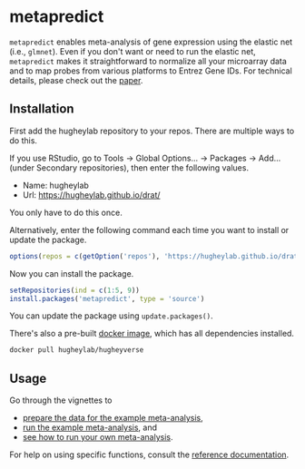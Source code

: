 # metapredict
`metapredict` enables meta-analysis of gene expression using the elastic net (i.e., `glmnet`). Even if you don't want or need to run the elastic net, `metapredict` makes it straightforward to normalize all your microarray data and to map probes from various platforms to Entrez Gene IDs. For technical details, please check out the [paper](https://doi.org/10.1093/nar/gkv229).

## Installation
First add the hugheylab repository to your repos. There are multiple ways to do this.

If you use RStudio, go to Tools -> Global Options... -> Packages -> Add... (under Secondary repositories), then enter the following values.

- Name: hugheylab
- Url: https://hugheylab.github.io/drat/

You only have to do this once.

Alternatively, enter the following command each time you want to install or update the package.
```R
options(repos = c(getOption('repos'), 'https://hugheylab.github.io/drat/'))
```

Now you can install the package.
```R
setRepositories(ind = c(1:5, 9))
install.packages('metapredict', type = 'source')
```
You can update the package using `update.packages()`.

There's also a pre-built [docker image](https://hub.docker.com/r/hugheylab/hugheyverse), which has all dependencies installed.
```bash
docker pull hugheylab/hugheyverse
```

## Usage
Go through the vignettes to
- [prepare the data for the example meta-analysis](articles/prepare_example.html),
- [run the example meta-analysis](articles/run_example.html), and
- [see how to run your own meta-analysis](articles/guide.html).

For help on using specific functions, consult the [reference documentation](reference/index.html).
